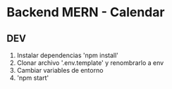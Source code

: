 # Backend MERN - Calendar

## DEV

1. Instalar dependencias 'npm install'
2. Clonar archivo '.env.template' y renombrarlo a env
3. Cambiar variables de entorno
4. 'npm start'